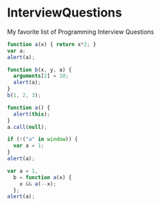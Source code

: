# InterviewQuestions
My favorite list of Programming Interview Questions

```javascript
function a(x) { return x*2; }
var a;
alert(a);
```

```javascript
function b(x, y, a) {
  arguments[2] = 10;
  alert(a);
}
b(1, 2, 3);
```

```javascript
function a() {
  alert(this);
}
a.call(null);
```

```javascript
if (!("a" in window)) {
  var a = 1;
}
alert(a);
```

```javascript
var a = 1,
  b = function a(x) {
    x && a(--x);
  };
alert(a);
```
